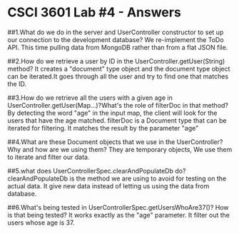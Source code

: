 # CSCI 3601 Lab #4 - Answers 

##1.What do we do in the server and UserController constructor to set up our connection to the development database?
We re-implement the ToDo API. This time pulling data from MongoDB rather than from a flat JSON file.

##2.How do we retrieve a user by ID in the UserController.getUser(String) method?
It creates a "document" type object and the document type object can be iterated.It goes through all the user and try to find one that matches the ID.

##3.How do we retrieve all the users with a given age in UserController.getUser(Map...)?What's the role of filterDoc in that method?
By detecting the word "age" in the input map, the client will look for the users that have the age matched. filterDoc is a Document type
that can be iterated for filtering. It matches the result by the parameter "age"

##4.What are these Document objects that we use in the UserController? Why and how are we using them?
They are temporary objects, We use them to iterate and filter our data.

##5.what does UserControllerSpec.clearAndPopulateDb do?
clearAndPopulateDb is the method we are using to avoid for testing on the actual data. It give new data instead of letting us using the data from database.

##6.What's being tested in UserControllerSpec.getUsersWhoAre37()? How is that being tested?
It works exactly as the "age" parameter. It filter out the users whose age is 37.
